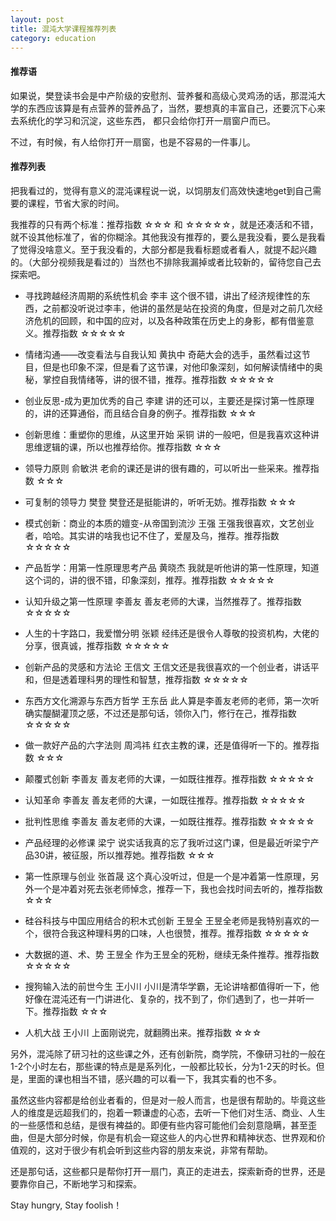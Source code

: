 ```yaml
---
layout: post
title: 混沌大学课程推荐列表
category: education
---
```


#### 推荐语

如果说，樊登读书会是中产阶级的安慰剂、营养餐和高级心灵鸡汤的话，那混沌大学的东西应该算是有点营养的营养品了，当然，要想真的丰富自己，还要沉下心来去系统化的学习和沉淀，这些东西，
都只会给你打开一扇窗户而已。

不过，有时候，有人给你打开一扇窗，也是不容易的一件事儿。

#### 推荐列表

把我看过的，觉得有意义的混沌课程说一说，以饲朋友们高效快速地get到自己需要的课程，节省大家的时间。

我推荐的只有两个标准：推荐指数 ☆☆☆ 和 ☆☆☆☆☆，就是还凑活和不错，就不设其他标准了，省的你糊涂。其他我没有推荐的，要么是我没看，要么是我看了觉得没啥意义。至于我没看的，大部分都是我看标题或者看人，就提不起兴趣的。（大部分视频我是看过的）当然也不排除我漏掉或者比较新的，留待您自己去探索吧。

- 寻找跨越经济周期的系统性机会 李丰
	这个很不错，讲出了经济规律性的东西，之前都没听说过李丰，他讲的虽然是站在投资的角度，但是对之前几次经济危机的回顾，和中国的应对，以及各种政策在历史上的身影，都有借鉴意义。推荐指数 ☆☆☆☆☆

- 情绪沟通——改变看法与自我认知 黄执中
	奇葩大会的选手，虽然看过这节目，但是也印象不深，但是看了这节课，对他印象深刻，如何解读情绪中的奥秘，掌控自我情绪等，讲的很不错，推荐。推荐指数 ☆☆☆☆☆

- 创业反思-成为更加优秀的自己 李建
	讲的还可以，主要还是探讨第一性原理的，讲的还算通俗，而且结合自身的例子。推荐指数 ☆☆☆

- 创新思维：重塑你的思维，从这里开始 采铜
	讲的一般吧，但是我喜欢这种讲思维逻辑的课，所以也推荐给你。推荐指数 ☆☆☆

- 领导力原则 俞敏洪
    老俞的课还是讲的很有趣的，可以听出一些采来。推荐指数 ☆☆☆

- 可复制的领导力 樊登
    樊登还是挺能讲的，听听无妨。推荐指数 ☆☆☆

- 模式创新：商业的本质的嬗变-从帝国到流沙 王强
	王强我很喜欢，文艺创业者，哈哈。其实讲的啥我也记不住了，爱屋及乌，推荐。推荐指数 ☆☆☆☆☆

- 产品哲学：用第一性原理思考产品 黄晓杰
	我就是听他讲的第一性原理，知道这个词的，讲的很不错，印象深刻，推荐。推荐指数 ☆☆☆☆☆

- 认知升级之第一性原理 李善友
	善友老师的大课，当然推荐了。推荐指数 ☆☆☆☆☆

- 人生的十字路口，我爱憎分明 张颖
	经纬还是很令人尊敬的投资机构，大佬的分享，很真诚，推荐指数 ☆☆☆☆☆

- 创新产品的灵感和方法论 王信文
	王信文还是我很喜欢的一个创业者，讲话平和，但是透着理科男的理性和智慧，推荐指数 ☆☆☆☆☆

- 东西方文化溯源与东西方哲学 王东岳
	此人算是李善友老师的老师，第一次听确实醍醐灌顶之感，不过还是那句话，领你入门，修行在己，推荐指数 ☆☆☆☆☆

- 做一款好产品的六字法则 周鸿祎
	红衣主教的课，还是值得听一下的。推荐指数 ☆☆☆

- 颠覆式创新 李善友
	善友老师的大课，一如既往推荐。推荐指数 ☆☆☆☆☆

- 认知革命 李善友
	善友老师的大课，一如既往推荐。推荐指数 ☆☆☆☆☆

- 批判性思维 李善友
	善友老师的大课，一如既往推荐。推荐指数 ☆☆☆☆☆

- 产品经理的必修课 梁宁
	说实话我真的忘了我听过这门课，但是最近听梁宁产品30讲，被征服，所以推荐她。推荐指数 ☆☆☆

- 第一性原理与创业 张首晟
	这个真心没听过，但是一个是冲着第一性原理，另外一个是冲着对死去张老师悼念，推荐一下，我也会找时间去听的，推荐指数 ☆☆☆

- 硅谷科技与中国应用结合的积木式创新 王昱全
	王昱全老师是我特别喜欢的一个，很符合我这种理科男的口味，人也很赞，推荐。推荐指数 ☆☆☆☆☆

- 大数据的道、术、势 王昱全
	作为王昱全的死粉，继续无条件推荐。推荐指数 ☆☆☆☆☆

- 搜狗输入法的前世今生 王小川
	小川是清华学霸，无论讲啥都值得听一下，他好像在混沌还有一门讲进化、复杂的，找不到了，你们遇到了，也一并听一下。推荐指数 ☆☆☆

- 人机大战 王小川
	上面刚说完，就翻腾出来。推荐指数 ☆☆☆


另外，混沌除了研习社的这些课之外，还有创新院，商学院，不像研习社的一般在1-2个小时左右，那些课的特点是是系列化，一般都比较长，分为1-2天的时长。但是，里面的课也相当不错，感兴趣的可以看一下，我其实看的也不多。

虽然这些内容都是给创业者看的，但是对一般人而言，也是很有帮助的。毕竟这些人的维度是远超我们的，抱着一颗谦虚的心态，去听一下他们对生活、商业、人生的一些感悟和总结，是很有裨益的。即便有些内容可能他们会刻意隐瞒，甚至歪曲，但是大部分时候，你是有机会一窥这些人的内心世界和精神状态、世界观和价值观的，这对于很少有机会听到这些内容的朋友来说，非常有帮助。

还是那句话，这些都只是帮你打开一扇门，真正的走进去，探索新奇的世界，还是要靠你自己，不断地学习和探索。

Stay hungry, Stay foolish！